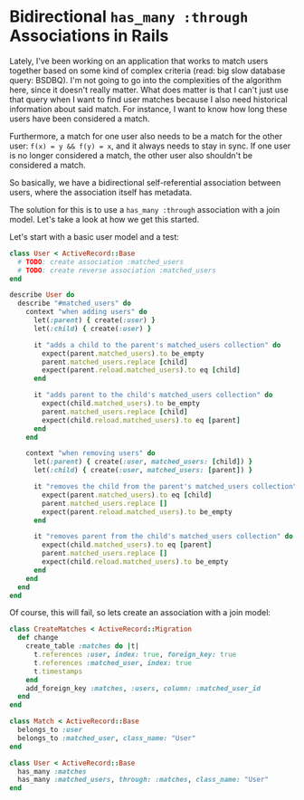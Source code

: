 Bidirectional `has_many :through` Associations in Rails
============

Lately, I've been working on an application that works to match users together based on some kind of complex criteria (read: big slow database query: BSDBQ). I'm not going to go into the complexities of the algorithm here, since it doesn't really matter. What does matter is that I can't just use that query when I want to find user matches because I also need historical information about said match. For instance, I want to know how long these users have been considered a match.

Furthermore, a match for one user also needs to be a match for the other user: `f(x) = y && f(y) = x`, and it always needs to stay in sync. If one user is no longer considered a match, the other user also shouldn't be considered a match.

So basically, we have a bidirectional self-referential association between users, where the association itself has metadata.

The solution for this is to use a `has_many :through` association with a join model. Let's take a look at how we get this started.

Let's start with a basic user model and a test:

```ruby
class User < ActiveRecord::Base
  # TODO: create association :matched_users
  # TODO: create reverse association :matched_users
end

describe User do
  describe "#matched_users" do
    context "when adding users" do
      let(:parent) { create(:user) }
      let(:child) { create(:user) }

      it "adds a child to the parent's matched_users collection" do
        expect(parent.matched_users).to be_empty
        parent.matched_users.replace [child]
        expect(parent.reload.matched_users).to eq [child]
      end

      it "adds parent to the child's matched_users collection" do
        expect(child.matched_users).to be_empty
        parent.matched_users.replace [child]
        expect(child.reload.matched_users).to eq [parent]
      end
    end

    context "when removing users" do
      let(:parent) { create(:user, matched_users: [child]) }
      let(:child) { create(:user, matched_users: [parent]) }

      it "removes the child from the parent's matched_users collection" do
        expect(parent.matched_users).to eq [child]
        parent.matched_users.replace []
        expect(parent.reload.matched_users).to be_empty
      end

      it "removes parent from the child's matched_users collection" do
        expect(child.matched_users).to eq [parent]
        parent.matched_users.replace []
        expect(child.reload.matched_users).to be_empty
      end
    end
  end
end
```

Of course, this will fail, so lets create an association with a join model:

```ruby
class CreateMatches < ActiveRecord::Migration
  def change
    create_table :matches do |t|
      t.references :user, index: true, foreign_key: true
      t.references :matched_user, index: true
      t.timestamps
    end
    add_foreign_key :matches, :users, column: :matched_user_id
  end
end

class Match < ActiveRecord::Base
  belongs_to :user
  belongs_to :matched_user, class_name: "User"
end

class User < ActiveRecord::Base
  has_many :matches
  has_many :matched_users, through: :matches, class_name: "User"
end
```
